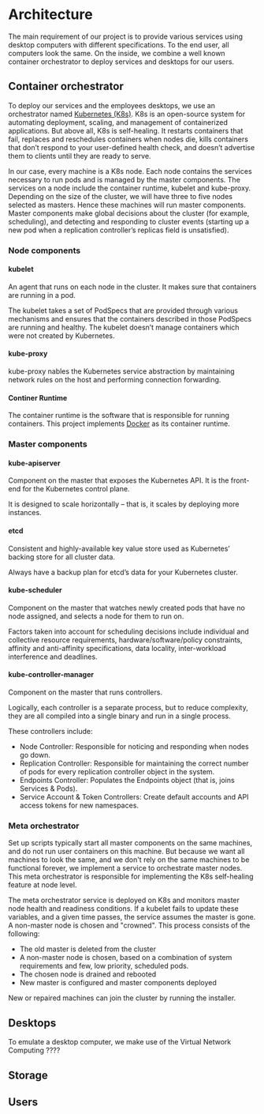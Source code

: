 # Architecture

The main requirement of our project is to provide various services using desktop computers with different specifications. To the end user, all computers look the same. On the inside, we combine a well known container orchestrator to deploy services and desktops for our users.

## Container orchestrator
To deploy our services and the employees desktops, we use an orchestrator named [Kubernetes (K8s)](https://kubernetes.io/). K8s is an open-source system for automating deployment, scaling, and management of containerized applications.
But above all, K8s is self-healing. It restarts containers that fail, replaces and reschedules containers when nodes die, kills containers that don’t respond to your user-defined health check, and doesn’t advertise them to clients until they are ready to serve.

In our case, every machine is a K8s node. Each node contains the services necessary to run pods and is managed by the master components. The services on a node include the container runtime, kubelet and kube-proxy. 
Depending on the size of the cluster, we will have three to five nodes selected as masters. Hence these machines will run master components. Master components make global decisions about the cluster (for example, scheduling), and detecting and responding to cluster events (starting up a new pod when a replication controller’s replicas field is unsatisfied).

### Node components
#### kubelet
An agent that runs on each node in the cluster. It makes sure that containers are running in a pod.

The kubelet takes a set of PodSpecs that are provided through various mechanisms and ensures that the containers described in those PodSpecs are running and healthy. The kubelet doesn’t manage containers which were not created by Kubernetes.

#### kube-proxy
kube-proxy nables the Kubernetes service abstraction by maintaining network rules on the host and performing connection forwarding.

#### Continer Runtime
The container runtime is the software that is responsible for running containers. This project implements [Docker](https://www.docker.com/) as its container runtime.

### Master components
#### kube-apiserver
Component on the master that exposes the Kubernetes API. It is the front-end for the Kubernetes control plane.

It is designed to scale horizontally – that is, it scales by deploying more instances. 

#### etcd
Consistent and highly-available key value store used as Kubernetes’ backing store for all cluster data.

Always have a backup plan for etcd’s data for your Kubernetes cluster.

#### kube-scheduler
Component on the master that watches newly created pods that have no node assigned, and selects a node for them to run on.

Factors taken into account for scheduling decisions include individual and collective resource requirements, hardware/software/policy constraints, affinity and anti-affinity specifications, data locality, inter-workload interference and deadlines.

#### kube-controller-manager
Component on the master that runs controllers.

Logically, each controller is a separate process, but to reduce complexity, they are all compiled into a single binary and run in a single process.

These controllers include:
* Node Controller: Responsible for noticing and responding when nodes go down.
* Replication Controller: Responsible for maintaining the correct number of pods for every replication controller object in the system.
* Endpoints Controller: Populates the Endpoints object (that is, joins Services & Pods).
* Service Account & Token Controllers: Create default accounts and API access tokens for new namespaces.

### Meta orchestrator
Set up scripts typically start all master components on the same machines, and do not run user containers on this machine. But because we want all machines to look the same, and we don't rely on the same machines to be functional forever, we implement a service to orchestrate master nodes. This meta orchestrator is responsible for implementing the K8s self-healing feature at node level.

The meta orchestrator service is deployed on K8s and monitors master node health and readiness conditions. If a kubelet fails to update these variables, and a given time passes, the service assumes the master is gone. A non-master node is chosen and "crowned". This process consists of the following:
* The old master is deleted from the cluster
* A non-master node is chosen, based on a combination of system requirements and few, low priority, scheduled pods.
* The chosen node is drained and rebooted
* New master is configured and master components deployed

New or repaired machines can join the cluster by running the installer.

## Desktops
To emulate a desktop computer, we make use of the Virtual Network Computing ????

## Storage

## Users

